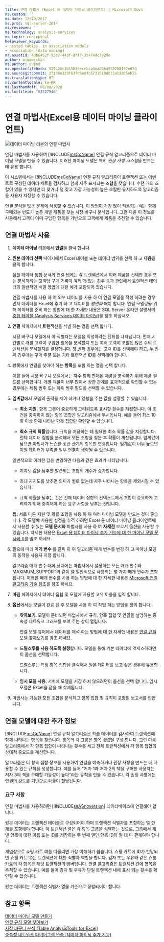 ```yaml
---
title: 연결 마법사 (Excel 용 데이터 마이닝 클라이언트) | Microsoft Docs
ms.custom: ''
ms.date: 12/29/2017
ms.prod: sql-server-2014
ms.reviewer: ''
ms.technology: analysis-services
ms.topic: conceptual
helpviewer_keywords:
- nested tables, in association models
- association [data mining]
ms.assetid: 4db6462f-93c7-443f-8ff7-39474dc7029e
author: minewiskan
ms.author: owend
ms.openlocfilehash: 52542ac1b15b59ecebca4ea26ba530298157ed50
ms.sourcegitcommit: 2f166e139f637d6edfb5731510d632a13205eb25
ms.translationtype: MT
ms.contentlocale: ko-KR
ms.lasthandoff: 06/08/2020
ms.locfileid: "84527946"
---
```

# <a name="associate-wizard-data-mining-client-for-excel"></a>연결 마법사(Excel용 데이터 마이닝 클라이언트)
  ![데이터 마이닝 리본의 연결 마법사](media/dmc-associate.gif "데이터 마이닝 리본의 연결 마법사")  
  
 연결 마법사를 사용하여 [!INCLUDE[msCoName](../includes/msconame-md.md)] 연결 규칙 알고리즘으로 데이터 마이닝 모델을 만들 수 있습니다. 이러한 마이닝 모델은 특히 *권장 사항 시스템*을 만드는 데 유용 합니다.  
  
 이 시스템에서는 [!INCLUDE[msCoName](../includes/msconame-md.md)] 연결 규칙 알고리즘이 트랜잭션 또는 이벤트로 구성된 데이터 세트을 검사하고 함께 자주 표시되는 조합을 찾습니다. 수천 개의 조합이 있을 수 있지만 더 찾거나 덜 찾고 가장 가능성이 높은 조합만 유지하도록 알고리즘을 사용자 지정할 수 있습니다.  
  
 연결 분석을 많은 문제에 적용할 수 있습니다. 이 방법이 가장 많이 적용되는 예는 함께 구매되는 빈도가 높은 개별 제품을 찾는 시장 바구니 분석입니다. 그런 다음 이 정보를 사용해서 고객이 이미 구입한 항목을 기반으로 고객에게 제품을 추천할 수 있습니다.  
  
## <a name="using-the-associate-wizard"></a>연결 마법사 사용  
  
1.  **데이터 마이닝** 리본에서 **연결**을 클릭 합니다.  
  
2.  **원본 데이터 선택** 페이지에서 Excel 테이블 또는 데이터 범위를 선택 하 고 **다음**을 클릭 합니다.  
  
     샘플 데이터 통합 문서의 연결 탭에는 각 트랜잭션에서 여러 제품을 선택한 경우 또는 분석하려는 고객당 구매 기록이 여러 개 있는 경우 등과 관련해서 트랜잭션 데이터의 일반적인 배열 방법에 대한 예가 포함되어 있습니다.  
  
     연결 마법사를 사용 하 여 외부 데이터를 사용 하 여 연결 모델을 작성 하려는 경우 먼저 데이터를 Excel에 추가 하 고 데이터를 *평면화* 해야 합니다. 연결 모델링을 위해 데이터를 준비 하는 방법에 대 한 자세한 내용은 SQL Server 온라인 설명서의 [중첩 테이블 &#40;Analysis Services 데이터 마이닝&#41;](data-mining/nested-tables-analysis-services-data-mining.md)을 참조 하십시오.  
  
3.  **연결** 페이지에서 트랜잭션을 식별 하는 열을 선택 합니다.  
  
     시장 바구니 모델에서 이 식별자는 모델을 작성하려는 단위를 나타냅니다. 먼저 시간별로 개별 고객이 구입한 항목을 분석할지 또는 여러 고객이 포함된 많은 수의 트랜잭션을 분석할지를 결정합니다. 첫 번째 경우에는 고객 ID를 선택해야 하고, 두 번째 경우에는 구매 주문 또는 기타 트랜잭션 ID를 선택해야 합니다.  
  
4.  항목에서 연결을 찾아야 하는 **항목**을 포함 하는 열을 선택 합니다.  
  
     예를 들어 시장 바구니 모델에서는 자주 함께 판매된 제품을 분석하기 위해 제품 필드를 선택합니다. 개별 제품이 너무 많아서 상관 관계를 효과적으로 확인할 수 없는 경우에는 제품 범주 또는 하위 범주 필드를 선택할 수 있습니다.  
  
5.  **임계값**에서 모델의 출력을 제어 하거나 영향을 주는 값을 설정할 수 있습니다.  
  
    -   **최소 지원.** 항목 그룹이 중요하게 고려되도록 표시할 횟수를 지정합니다. 이 조건을 충족하지 않는 항목 조합은 알고리즘에서 무시됩니다. 예를 들어 최소 10회 이상 함께 나타난 항목 집합만 확인할 수 있습니다.  
  
    -   **최소 규칙 확률**입니다. 규칙을 저장하는 데 필요한 최소 확률 값을 지정합니다. 전체 데이터 집합을 분석해서 모든 조합을 찾은 후 확률이 계산됩니다. 임계값이 낮으면 마법사가 느슨한 상관 관계의 항목만 연결합니다. 임계값이 너무 높으면 지원 데이터가 부족한 일부 연결이 생략될 수 있습니다.  
  
     일반적으로 이러한 값을 변경하면 다음과 같은 효과가 나타납니다.  
  
    -   지지도 값을 낮추면 발견되는 조합의 개수가 증가합니다.  
  
    -   최대 지지도를 낮추면 의미가 별로 없는데 자주 나타나는 항목을 제외시킬 수 있습니다.  
  
    -   규칙 확률을 낮추는 것은 전체 데이터 집합의 컨텍스트에서 조합이 중요하게 고려되기 위해 충족해야 하는 요구 사항을 낮추는 것입니다.  
  
     **팁:** 서로 다른 지원 및 확률 조합을 사용 하 여 여러 마이닝 모델을 만드는 것이 좋습니다. 각 모델에 사용한 설정을 추적 하려면 Excel 용 데이터 마이닝 클라이언트에서 사용할 수 있는 **모델 문서화** 마법사를 사용 하 여 **자세한** 보고서 옵션을 사용할 수 있습니다. 자세한 내용은 [Excel 용 데이터 마이닝 추가 기능에 대 한 마이닝 모델 문서화 &#40;&#41;](documenting-mining-models-data-mining-add-ins-for-excel.md)를 참조 하세요.  
  
6.  필요에 따라 **매개 변수** 를 클릭 하 여 알고리즘 매개 변수를 변경 하 고 마이닝 모델의 동작을 사용자 지정 합니다.  
  
     알고리즘 매개 변수 대화 상자에는 마법사에서 설정하는 모든 매개 변수와 MAXIMUM_SUPPORT와 같이 덜 일반적으로 사용되는 몇 가지 매개 변수가 포함됩니다. 이러한 매개 변수를 사용 하는 방법에 대 한 자세한 내용은 [Microsoft 연결 알고리즘 기술 참조](data-mining/microsoft-association-algorithm-technical-reference.md)를 참조 하세요.  
  
7.  **마침** 페이지에서 데이터 집합 및 모델에 사용할 고유 이름을 입력 합니다.  
  
8.  **옵션**에서는 모델이 완료 된 후 모델을 사용 하 여 작업 하는 방법을 정의 합니다.  
  
    -   **찾아보기**.  모델이 준비되면 마법사에서 규칙, 항목 집합 및 연결을 설명하는 종속성 네트워크 그래프를 보여 주는 창이 열립니다.  
  
         연결 모델 뷰어에서 데이터를 해석 하는 방법에 대 한 자세한 내용은 [연결 규칙 모델 찾아보기](browsing-an-association-rules-model.md)를 참조 하세요.  
  
    -   **드릴스루를 사용 하도록 설정**합니다. 모델을 통해 기본 데이터에 액세스하려면 이 옵션을 선택합니다.  
  
         드릴스루는 특정 항목 집합을 클릭해서 원본 데이터를 보고 싶은 경우에 유용합니다.  
  
    -   **임시 모델 사용**. 서버에 모델을 저장 하지 않으려면이 옵션을 선택 합니다. 임시 모델은 Excel을 닫을 때 삭제됩니다.  
  
9. 마법사는 가능한 모든 조합을 분석하고 항목 집합 및 규칙이 포함된 보고서를 만듭니다.  
  
## <a name="more-about-association-models"></a>연결 모델에 대한 추가 정보  
 [!INCLUDE[msCoName](../includes/msconame-md.md)] 연결 규칙 알고리즘은 학습 데이터를 검사하여 트랜잭션에 함께 나타나는 항목을 찾습니다. 항목의 각 그룹은 항목 *집합*을 구성 합니다. 그런 다음 알고리즘에서 각 항목 집합이 나타나는 횟수를 세고 전체 트랜잭션에서 각 항목 집합의 상대적 중요도를 계산합니다.  
  
 알고리즘은 이 항목 집합 정보를 사용하여 연결을 예측하거나 권장 사항을 만드는 데 사용할 수 있는 규칙을 생성합니다. 예를 들어 "저자 1과 저자 2의 책을 구매한 사용자는 저자 3의 책을 구매할 가능성이 높다"라는 규칙을 만들 수 있습니다. 각 권장 사항에는 연결의 강도를 기반으로 확률이 할당됩니다.  
  
### <a name="requirements"></a>요구 사항  
 연결 마법사를 사용하려면 [!INCLUDE[ssASnoversion](../includes/ssasnoversion-md.md)] 데이터베이스에 연결해야 합니다.  
  
 원본 데이터는 트랜잭션 테이블로 구성되어야 하며 트랜잭션 식별자를 포함하는 열 한 개를 포함해야 합니다. 이 트랜잭션 열은 각 항목 그룹을 식별하는 것으로, 그룹에서 개별 항목에 대한 이름 또는 ID를 저장하는 두 번째 열인 항목 ID와 일 대 다 관계여야 합니다.  
  
 개념상으로 쇼핑 카트 예를 떠올리면 가장 이해하기 쉽습니다. 쇼핑 카트에 ID가 할당되면 쇼핑 카트 ID는 트랜잭션에 대한 식별자 역할을 합니다. 감자 또는 우유와 같은 쇼핑 카트의 각 항목은 해당 트랜잭션의 멤버입니다. 연결 알고리즘은 트랜잭션 간에 항목을 추적할 수 있습니다. 예를 들어 감자 및 우유가 단일 트랜잭션 내에 표시 되는 횟수를 확인할 수 있습니다.  
  
 원본 데이터는 트랜잭션 식별자 열을 기준으로 정렬되어야 합니다.  
  
## <a name="see-also"></a>참고 항목  
 [데이터 마이닝 모델 만들기](creating-a-data-mining-model.md)   
 [연결 규칙 모델 찾아보기](browsing-an-association-rules-model.md)   
 [시장 바구니 분석 &#40;Table AnalysisTools for Excel&#41;](shopping-basket-analysis-table-analysistools-for-excel.md)   
 [종속성 네트워크 다이어그램 연습 &#40;데이터 마이닝 추가 기능&#41;](dependency-network-diagram-walkthrough-data-mining-add-ins.md)  
  
  
